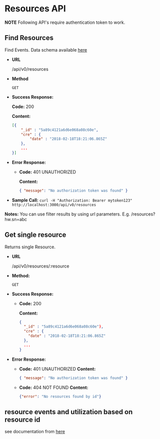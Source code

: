 # Resources API

**NOTE** Following API's require authentication token to work.

## Find Resources
Find Events. Data schema available [here](../../app/models/resource.js)

*  **URL**

   /api/v0/resources

* **Method**

  `GET`

* **Success Response:**

  **Code:** 200

  **Content:**
    ```json
    [{
        "_id" : "5a89c4121a6d6e068a08c60e",
        "cre" : {
            "date" : "2018-02-18T18:21:06.865Z"
        },
        ...
    }]
    ```

* **Error Response:**

  * **Code:** 401 UNAUTHORIZED

    **Content:**
    ```json
    { "message": "No authorization token was found" }
    ```

* **Sample Call:**
	`curl -H "Authorization: Bearer mytoken123" http://localhost:3000/api/v0/resources`


**Notes:**
  You can use filter results by using url parameters. E.g. <api>/resources?hw.sn=abc

## Get single resource
 Returns single Resource.

* **URL**

  /api/v0/resources/:resource

* **Method:**

  `GET`

* **Success Response:**

  * **Code:** 200

    **Content:**
    ```json
    {
      "_id" : "5a89c4121a6d6e068a08c60e"),
      "cre" : {
        "date" : "2018-02-18T18:21:06.865Z"
      },
      ...
    }
    ```

* **Error Response:**

  * **Code:** 401 UNAUTHORIZED
    **Content:**
    ```json
    { "message": "No authorization token was found" }
    ```

  * **Code:** 404 NOT FOUND
    **Content:**
    ```json
    {"error": "No resources found by id"}
    ```


## resource events and utilization based on resource id
see documentation from [here](events.md#get-events-based-on-resource-id)
